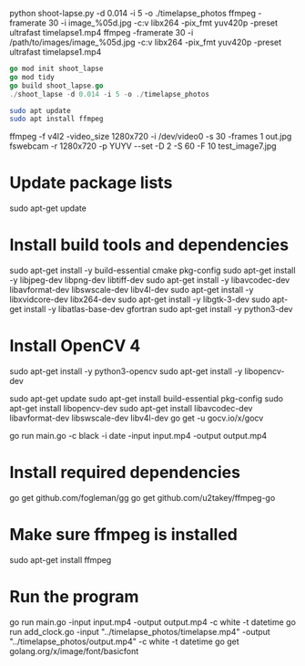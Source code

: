 python shoot-lapse.py -d 0.014 -i 5 -o ./timelapse_photos
ffmpeg -framerate 30 -i image_%05d.jpg -c:v libx264 -pix_fmt yuv420p -preset ultrafast timelapse1.mp4
ffmpeg -framerate 30 -i /path/to/images/image_%05d.jpg -c:v libx264 -pix_fmt yuv420p -preset ultrafast timelapse1.mp4

```go
go mod init shoot_lapse
go mod tidy
go build shoot_lapse.go
./shoot_lapse -d 0.014 -i 5 -o ./timelapse_photos
```
```bash
sudo apt update
sudo apt install ffmpeg
```
ffmpeg -f v4l2 -video_size 1280x720 -i /dev/video0 -s 30 -frames 1 out.jpg
fswebcam -r 1280x720 -p YUYV --set -D 2 -S 60 -F 10  test_image7.jpg



# Update package lists
sudo apt-get update

# Install build tools and dependencies
sudo apt-get install -y build-essential cmake pkg-config
sudo apt-get install -y libjpeg-dev libpng-dev libtiff-dev
sudo apt-get install -y libavcodec-dev libavformat-dev libswscale-dev libv4l-dev
sudo apt-get install -y libxvidcore-dev libx264-dev
sudo apt-get install -y libgtk-3-dev
sudo apt-get install -y libatlas-base-dev gfortran
sudo apt-get install -y python3-dev

# Install OpenCV 4
sudo apt-get install -y python3-opencv
sudo apt-get install -y libopencv-dev


sudo apt-get update
sudo apt-get install build-essential pkg-config
sudo apt-get install libopencv-dev
sudo apt-get install libavcodec-dev libavformat-dev libswscale-dev libv4l-dev
go get -u gocv.io/x/gocv


go run main.go -c black -i date -input input.mp4 -output output.mp4



# Install required dependencies
go get github.com/fogleman/gg
go get github.com/u2takey/ffmpeg-go

# Make sure ffmpeg is installed
sudo apt-get install ffmpeg

# Run the program
go run main.go -input input.mp4 -output output.mp4 -c white -t datetime
go run add_clock.go -input "../timelapse_photos/timelapse.mp4" -output "../timelapse_photos/output.mp4" -c white -t datetime
go get golang.org/x/image/font/basicfont
